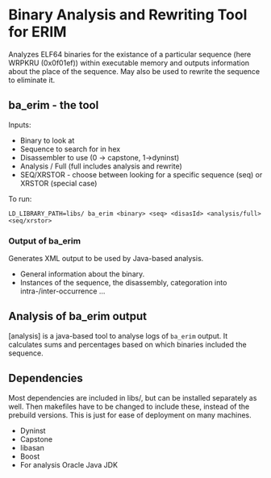 # Binary Analysis and Rewriting Tool for ERIM

Analyzes ELF64 binaries for the existance of a particular sequence
(here WRPKRU (0x0f01ef)) within executable memory and outputs information
about the place of the sequence. May also be used to rewrite
the sequence to eliminate it.

## ba_erim - the tool

Inputs:
* Binary to look at
* Sequence to search for in hex
* Disassembler to use (0 -> capstone, 1->dyninst)
* Analysis / Full (full includes analysis and rewrite)
* SEQ/XRSTOR - choose between looking for a specific sequence (seq) or XRSTOR (special case)

To run:
```
LD_LIBRARY_PATH=libs/ ba_erim <binary> <seq> <disasId> <analysis/full> <seq/xrstor>
```

### Output of ba_erim

Generates XML output to be used by Java-based analysis.

* General information about the binary.
* Instances of the sequence, the disassembly, categoration into
  intra-/inter-occurrence ...

## Analysis of ba_erim output

[analysis] is a java-based tool to analyse logs of `ba_erim` output.
It calculates sums and percentages based on which binaries included
the sequence.

## Dependencies

Most dependencies are included in libs/, but can be installed separately
as well. Then makefiles have to be changed to include these, instead of
the prebuild versions. This is just for ease of deployment on many machines.

* Dyninst
* Capstone
* libasan
* Boost
* For analysis Oracle Java JDK 
